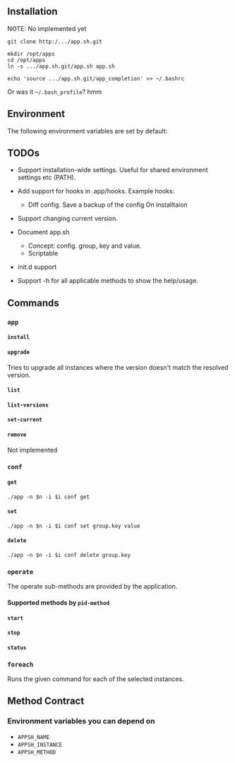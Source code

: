 Installation
------------

NOTE: No implemented yet

    git clone http:/.../app.sh.git

    mkdir /opt/apps
    cd /opt/apps
    ln -s .../app.sh.git/app.sh app.sh

    echo 'source .../app.sh.git/app_completion' >> ~/.bashrc

Or was it `~/.bash_profile`? hmm

Environment
-----------

The following environment variables are set by default:

TODOs
-----

* Support installation-wide settings. Useful for shared environment
  settings etc (PATH).

* Add support for hooks in .app/hooks. Example hooks:
    * Diff config. Save a backup of the config On installtaion

* Support changing current version.

* Document app.sh
    * Concept: config. group, key and value.
    * Scriptable

* init.d support

* Support -h for all applicable methods to show the help/usage.

Commands
--------

### `app`

#### `install`

#### `upgrade`

Tries to upgrade all instances where the version doesn't match the resolved version.

#### `list`

#### `list-versions`

#### `set-current`

#### `remove`

Not implemented

### `conf`

#### `get`

    ./app -n $n -i $i conf get

#### `set`

    ./app -n $n -i $i conf set group.key value

#### `delete`

    ./app -n $n -i $i conf delete group.key

### `operate`

The operate sub-methods are provided by the application.

#### Supported methods by `pid-method`

#### `start`

#### `stop`

#### `status`

### `foreach`

Runs the given command for each of the selected instances.

Method Contract
---------------

### Environment variables you can depend on

* `APPSH_NAME`
* `APPSH_INSTANCE`
* `APPSH_METHOD`

